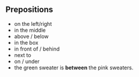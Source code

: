 ## Prepositions

- on the left/right
- in the middle
- above / below
- in the box
- in front of / behind
- next to
- on / under
- the green sweater is **between** the pink sweaters.